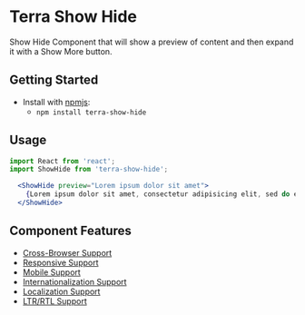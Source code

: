 # Terra Show Hide

Show Hide Component that will show a preview of content and then expand it with a Show More button.

## Getting Started

- Install with [npmjs](https://www.npmjs.com):
  - `npm install terra-show-hide`

## Usage

```jsx
import React from 'react';
import ShowHide from 'terra-show-hide';

  <ShowHide preview="Lorem ipsum dolor sit amet">
    {Lorem ipsum dolor sit amet, consectetur adipisicing elit, sed do eiusmod tempor incididunt ut labore et dolore magna aliqua.}
  </ShowHide>
```

## Component Features

* [Cross-Browser Support](https://github.com/cerner/terra-ui/blob/master/src/terra-dev-site/contributing/ComponentStandards.e.contributing.md#cross-browser-support)
* [Responsive Support](https://github.com/cerner/terra-ui/blob/master/src/terra-dev-site/contributing/ComponentStandards.e.contributing.md#responsive-support)
* [Mobile Support](https://github.com/cerner/terra-ui/blob/master/src/terra-dev-site/contributing/ComponentStandards.e.contributing.md#mobile-support)
* [Internationalization Support](https://github.com/cerner/terra-ui/blob/master/src/terra-dev-site/contributing/ComponentStandards.e.contributing.md#internationalization-i18n-support)
* [Localization Support](https://github.com/cerner/terra-ui/blob/master/src/terra-dev-site/contributing/ComponentStandards.e.contributing.md#internationalization-i18n-support)
* [LTR/RTL Support](https://github.com/cerner/terra-ui/blob/master/src/terra-dev-site/contributing/ComponentStandards.e.contributing.md#ltr--rtl-support)
